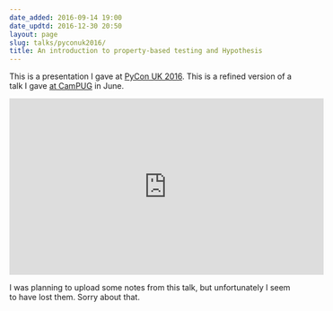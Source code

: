 ```yaml
---
date_added: 2016-09-14 19:00
date_updtd: 2016-12-30 20:50
layout: page
slug: talks/pyconuk2016/
title: An introduction to property-based testing and Hypothesis
---
```


<style>img {margin-top: 10px; max-width: 60%; } iframe { margin-left: auto;  margin-right: auto; }</style>

This is a presentation I gave at [PyCon&nbsp;UK&nbsp;2016](http://2016.pyconuk.org).
This is a refined version of a talk I gave [at CamPUG](/talks/hypothesis-intro/) in June.
<!-- You can [open the slides in your browser](/talks/pyconuk2016-slides.html), or watch the video: -->

<center>
<iframe width="560" height="315" src="https://www.youtube.com/embed/fhFXg2f9D2A" frameborder="0" allowfullscreen></iframe>
</center>

I was planning to upload some notes from this talk, but unfortunately I seem to have lost them.
Sorry about that.
